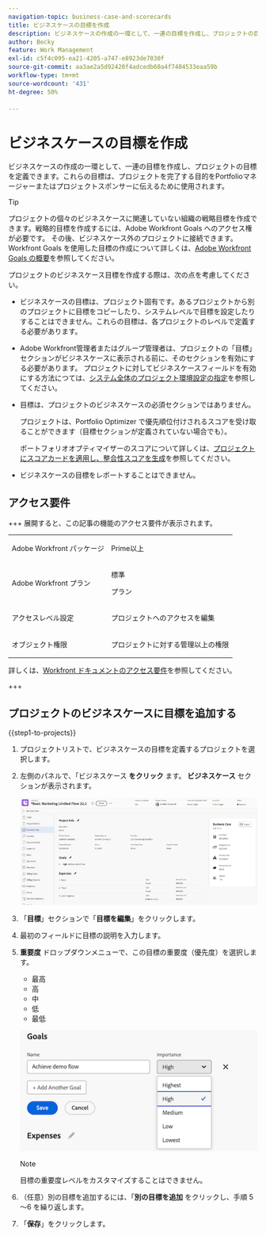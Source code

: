 ```yaml
---
navigation-topic: business-case-and-scorecards
title: ビジネスケースの目標を作成
description: ビジネスケースの作成の一環として、一連の目標を作成し、プロジェクトの目標を定義できます。ビジネスケースの目的は、プロジェクトを完了する目的をポートフォリオマネージャーまたはプロジェクトスポンサーに伝えるために使用されます。
author: Becky
feature: Work Management
exl-id: c5f4c095-ea21-4205-a747-e8923de7030f
source-git-commit: aa3ae2a5d92420f4adcedb60a4f7404533eaa59b
workflow-type: tm+mt
source-wordcount: '431'
ht-degree: 50%

---
```


# ビジネスケースの目標を作成

<!-- Audited: 6/2025 -->

ビジネスケースの作成の一環として、一連の目標を作成し、プロジェクトの目標を定義できます。これらの目標は、プロジェクトを完了する目的をPortfolioマネージャーまたはプロジェクトスポンサーに伝えるために使用されます。

<!--
<p data-mc-conditions="QuicksilverOrClassic.Draft mode">(NOTE: below snippet: NWE only, not classic)</p>
-->

>[!TIP]
>
>プロジェクトの個々のビジネスケースに関連していない組織の戦略目標を作成できます。戦略的目標を作成するには、Adobe Workfront Goals へのアクセス権が必要です。 その後、ビジネスケース外のプロジェクトに接続できます。Workfront Goals を使用した目標の作成について詳しくは、[Adobe Workfront Goals の概要](../../../workfront-goals/goal-management/wf-goals-overview.md)を参照してください。

プロジェクトのビジネスケース目標を作成する際は、次の点を考慮してください。

* ビジネスケースの目標は、プロジェクト固有です。あるプロジェクトから別のプロジェクトに目標をコピーしたり、システムレベルで目標を設定したりすることはできません。これらの目標は、各プロジェクトのレベルで定義する必要があります。
* Adobe Workfront管理者またはグループ管理者は、プロジェクトの「目標」セクションがビジネスケースに表示される前に、そのセクションを有効にする必要があります。 プロジェクトに対してビジネスケースフィールドを有効にする方法につては、[システム全体のプロジェクト環境設定の指定](../../../administration-and-setup/set-up-workfront/configure-system-defaults/set-project-preferences.md)を参照してください。

* 目標は、プロジェクトのビジネスケースの必須セクションではありません。

  プロジェクトは、Portfolio Optimizer で優先順位付けされるスコアを受け取ることができます（目標セクションが定義されていない場合でも）。

  ポートフォリオオプティマイザーのスコアについて詳しくは、[プロジェクトにスコアカードを適用し、整合性スコアを生成](../../../manage-work/projects/define-a-business-case/apply-scorecard-to-project-to-generate-alignment-score.md)を参照してください。

* ビジネスケースの目標をレポートすることはできません。

## アクセス要件

+++ 展開すると、この記事の機能のアクセス要件が表示されます。

<table style="table-layout:auto"> 
 <col> 
 </col> 
 <col> 
 </col> 
 <tbody> 
  <tr> 
   <td role="rowheader"><p>Adobe Workfront パッケージ</p></td> 
   <td> <p>Prime以上</p>
  </tr> 
  <tr> 
   <td role="rowheader"><p>Adobe Workfront プラン</p></td>
   <td> 
   <p>標準</p> 
   <p>プラン </p> 
   </td> 
  </tr> 
  <tr> 
   <td role="rowheader">アクセスレベル設定</td> 
   <td> <p>プロジェクトへのアクセスを編集</p> </td> 
  </tr> 
  <tr> 
   <td role="rowheader"><p>オブジェクト権限</p></td> 
   <td> <p>プロジェクトに対する管理以上の権限</p> </td> 
  </tr> 
 </tbody> 
</table>

詳しくは、[Workfront ドキュメントのアクセス要件](/help/quicksilver/administration-and-setup/add-users/access-levels-and-object-permissions/access-level-requirements-in-documentation.md)を参照してください。

+++

## プロジェクトのビジネスケースに目標を追加する

{{step1-to-projects}}

1. プロジェクトリストで、ビジネスケースの目標を定義するプロジェクトを選択します。

1. 左側のパネルで、「ビジネスケース **をクリック** ます。 **ビジネスケース** セクションが表示されます。

   ![ ビジネスケース情報 ](assets/business-case-info.png)

1. 「**目標**」セクションで「**目標を編集**」をクリックします。

1. 最初のフィールドに目標の説明を入力します。

1. **重要度** ドロップダウンメニューで、この目標の重要度（優先度）を選択します。

   * 最高
   * 高
   * 中
   * 低
   * 最低

   ![ 重要度 ](assets/goals-section.png)

   >[!NOTE]
   >
   >目標の重要度レベルをカスタマイズすることはできません。

1. （任意）別の目標を追加するには、「**別の目標を追加** をクリックし、手順 5～6 を繰り返します。

1. 「**保存**」をクリックします。
